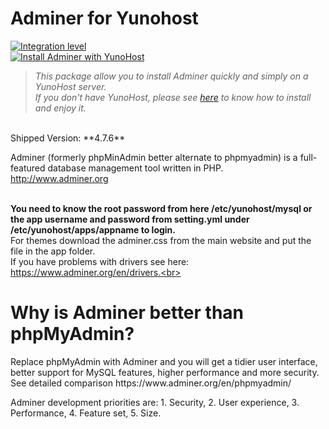 
# Adminer for Yunohost

[![Integration level](https://dash.yunohost.org/integration/adminer.svg)](https://dash.yunohost.org/appci/app/adminer)  
[![Install Adminer with YunoHost](https://install-app.yunohost.org/install-with-yunohost.png)](https://install-app.yunohost.org/?app=adminer)

> *This package allow you to install Adminer quickly and simply on a YunoHost server.  
If you don't have YunoHost, please see [here](https://yunohost.org/#/install) to know how to install and enjoy it.*

<br>
Shipped Version: **4.7.6**

Adminer (formerly phpMinAdmin better alternate to phpmyadmin) is a full-featured database management tool written in PHP.<br>
http://www.adminer.org</p><br>
<strong>You need to know the root password from here /etc/yunohost/mysql or the app username and password from setting.yml under /etc/yunohost/apps/appname to login.</strong><br>
For themes download the adminer.css from the main website and put the file in the app folder.<br>
If you have problems with drivers see here: https://www.adminer.org/en/drivers.<br>


<h1>Why is Adminer better than phpMyAdmin?</h1>
<p>Replace phpMyAdmin with Adminer and you will get a tidier user interface, better support for MySQL features, higher performance and more security. See detailed comparison https://www.adminer.org/en/phpmyadmin/</p>
<p>Adminer development priorities are: 1. Security, 2. User experience, 3. Performance, 4. Feature set, 5. Size.</p>

